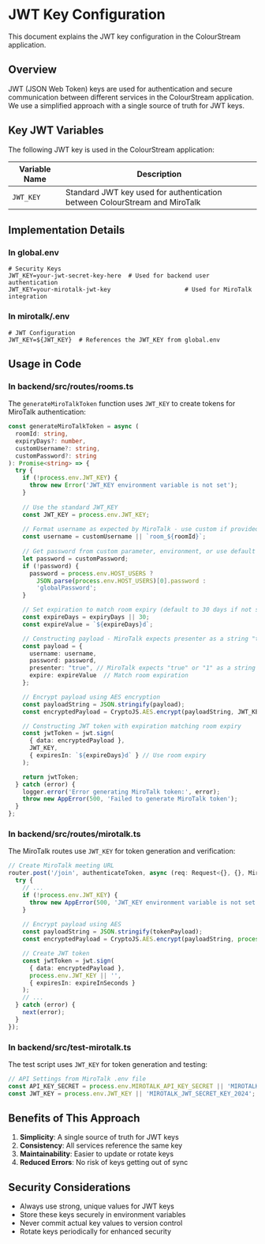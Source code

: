 # JWT Key Configuration

This document explains the JWT key configuration in the ColourStream application.

## Overview

JWT (JSON Web Token) keys are used for authentication and secure communication between different services in the ColourStream application. We use a simplified approach with a single source of truth for JWT keys.

## Key JWT Variables

The following JWT key is used in the ColourStream application:

| Variable Name | Description |
|---------------|-------------|
| `JWT_KEY` | Standard JWT key used for authentication between ColourStream and MiroTalk |

## Implementation Details

### In global.env

```
# Security Keys
JWT_KEY=your-jwt-secret-key-here  # Used for backend user authentication
JWT_KEY=your-mirotalk-jwt-key                     # Used for MiroTalk integration
```

### In mirotalk/.env

```
# JWT Configuration
JWT_KEY=${JWT_KEY}  # References the JWT_KEY from global.env
```

## Usage in Code

### In backend/src/routes/rooms.ts

The `generateMiroTalkToken` function uses `JWT_KEY` to create tokens for MiroTalk authentication:

```typescript
const generateMiroTalkToken = async (
  roomId: string, 
  expiryDays?: number, 
  customUsername?: string, 
  customPassword?: string
): Promise<string> => {
  try {
    if (!process.env.JWT_KEY) {
      throw new Error('JWT_KEY environment variable is not set');
    }
    
    // Use the standard JWT_KEY
    const JWT_KEY = process.env.JWT_KEY;
    
    // Format username as expected by MiroTalk - use custom if provided, otherwise use room_roomId
    const username = customUsername || `room_${roomId}`;
    
    // Get password from custom parameter, environment, or use default
    let password = customPassword;
    if (!password) {
      password = process.env.HOST_USERS ? 
        JSON.parse(process.env.HOST_USERS)[0].password : 
        'globalPassword';
    }

    // Set expiration to match room expiry (default to 30 days if not specified)
    const expireDays = expiryDays || 30;
    const expireValue = `${expireDays}d`;

    // Constructing payload - MiroTalk expects presenter as a string "true" or "1"
    const payload = {
      username: username,
      password: password,
      presenter: "true", // MiroTalk expects "true" or "1" as a string
      expire: expireValue  // Match room expiration
    };

    // Encrypt payload using AES encryption
    const payloadString = JSON.stringify(payload);
    const encryptedPayload = CryptoJS.AES.encrypt(payloadString, JWT_KEY).toString();

    // Constructing JWT token with expiration matching room expiry
    const jwtToken = jwt.sign(
      { data: encryptedPayload },
      JWT_KEY,
      { expiresIn: `${expireDays}d` } // Use room expiry
    );

    return jwtToken;
  } catch (error) {
    logger.error('Error generating MiroTalk token:', error);
    throw new AppError(500, 'Failed to generate MiroTalk token');
  }
};
```

### In backend/src/routes/mirotalk.ts

The MiroTalk routes use `JWT_KEY` for token generation and verification:

```typescript
// Create MiroTalk meeting URL
router.post('/join', authenticateToken, async (req: Request<{}, {}, MiroTalkJoinRequest>, res: Response, next: NextFunction) => {
  try {
    // ...
    if (!process.env.JWT_KEY) {
      throw new AppError(500, 'JWT_KEY environment variable is not set');
    }
    
    // Encrypt payload using AES
    const payloadString = JSON.stringify(tokenPayload);
    const encryptedPayload = CryptoJS.AES.encrypt(payloadString, process.env.JWT_KEY).toString();

    // Create JWT token
    const jwtToken = jwt.sign(
      { data: encryptedPayload },
      process.env.JWT_KEY || '',
      { expiresIn: expireInSeconds }
    );
    // ...
  } catch (error) {
    next(error);
  }
});
```

### In backend/src/test-mirotalk.ts

The test script uses `JWT_KEY` for token generation and testing:

```typescript
// API Settings from MiroTalk .env file
const API_KEY_SECRET = process.env.MIROTALK_API_KEY_SECRET || 'MIROTALK_API_SECRET_KEY_2024';
const JWT_KEY = process.env.JWT_KEY || 'MIROTALK_JWT_SECRET_KEY_2024';
```

## Benefits of This Approach

1. **Simplicity**: A single source of truth for JWT keys
2. **Consistency**: All services reference the same key
3. **Maintainability**: Easier to update or rotate keys
4. **Reduced Errors**: No risk of keys getting out of sync

## Security Considerations

- Always use strong, unique values for JWT keys
- Store these keys securely in environment variables
- Never commit actual key values to version control
- Rotate keys periodically for enhanced security 